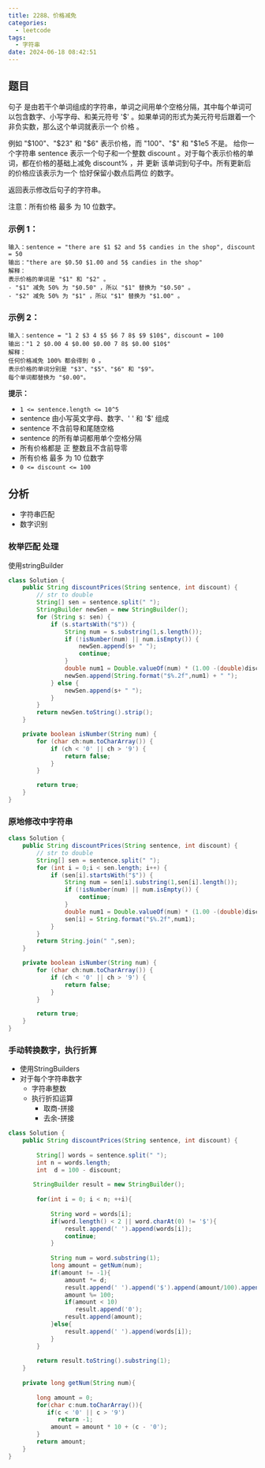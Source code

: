```yaml
---
title: 2288、价格减免
categories:
  - leetcode
tags:
  - 字符串
date: 2024-06-18 08:42:51
---
```


## 题目
句子 是由若干个单词组成的字符串，单词之间用单个空格分隔，其中每个单词可以包含数字、小写字母、和美元符号 '$' 。如果单词的形式为美元符号后跟着一个非负实数，那么这个单词就表示一个 价格 。

例如 "$100"、"$23" 和 "$6" 表示价格，而 "100"、"$" 和 "$1e5 不是。
给你一个字符串 sentence 表示一个句子和一个整数 discount 。对于每个表示价格的单词，都在价格的基础上减免 discount% ，并 更新 该单词到句子中。所有更新后的价格应该表示为一个 恰好保留小数点后两位 的数字。

返回表示修改后句子的字符串。

注意：所有价格 最多 为  10 位数字。

 

### 示例 1：
```
输入：sentence = "there are $1 $2 and 5$ candies in the shop", discount = 50
输出："there are $0.50 $1.00 and 5$ candies in the shop"
解释：
表示价格的单词是 "$1" 和 "$2" 。 
- "$1" 减免 50% 为 "$0.50" ，所以 "$1" 替换为 "$0.50" 。
- "$2" 减免 50% 为 "$1" ，所以 "$1" 替换为 "$1.00" 。
```

### 示例 2：
```
输入：sentence = "1 2 $3 4 $5 $6 7 8$ $9 $10$", discount = 100
输出："1 2 $0.00 4 $0.00 $0.00 7 8$ $0.00 $10$"
解释：
任何价格减免 100% 都会得到 0 。
表示价格的单词分别是 "$3"、"$5"、"$6" 和 "$9"。
每个单词都替换为 "$0.00"。
```

**提示：**

- `1 <= sentence.length <= 10^5`
- sentence 由小写英文字母、数字、' ' 和 '$' 组成
- sentence 不含前导和尾随空格
- sentence 的所有单词都用单个空格分隔
- 所有价格都是 正 整数且不含前导零
- 所有价格 最多 为  10 位数字
- `0 <= discount <= 100`

## 分析
- 字符串匹配
- 数字识别

### 枚举匹配 处理
使用stringBuilder
```java
class Solution {
    public String discountPrices(String sentence, int discount) {
        // str to double
        String[] sen = sentence.split(" ");
        StringBuilder newSen = new StringBuilder();
        for (String s: sen) {
            if (s.startsWith("$")) {
                String num = s.substring(1,s.length());
                if (!isNumber(num) || num.isEmpty()) {
                    newSen.append(s+ " ");
                    continue;
                }
                double num1 = Double.valueOf(num) * (1.00 -(double)discount/100.00);
                newSen.append(String.format("$%.2f",num1) + " ");
            } else {
                newSen.append(s+ " ");
            }
        }
        return newSen.toString().strip();
    }

    private boolean isNumber(String num) {
        for (char ch:num.toCharArray()) {
            if (ch < '0' || ch > '9') {
                return false;
            }
        }

        return true;
    }
}
```

### 原地修改中字符串

```java
class Solution {
    public String discountPrices(String sentence, int discount) {
        // str to double
        String[] sen = sentence.split(" ");
        for (int i = 0;i < sen.length; i++) {
            if (sen[i].startsWith("$")) {
                String num = sen[i].substring(1,sen[i].length());
                if (!isNumber(num) || num.isEmpty()) {
                    continue;
                }
                double num1 = Double.valueOf(num) * (1.00 -(double)discount/100.00);
                sen[i] = String.format("$%.2f",num1);
            }
        }
        return String.join(" ",sen);
    }

    private boolean isNumber(String num) {
        for (char ch:num.toCharArray()) {
            if (ch < '0' || ch > '9') {
                return false;
            }
        }

        return true;
    }
}
```
### 手动转换数字，执行折算
- 使用StringBuilders
- 对于每个字符串数字
  - 字符串整数
  - 执行折扣运算
    - 取商-拼接
    - 去余-拼接

```java
class Solution {
    public String discountPrices(String sentence, int discount) {
        
        String[] words = sentence.split(" ");
        int n = words.length;
        int  d = 100 - discount;
         
       StringBuilder result = new StringBuilder();
         
        for(int i = 0; i < n; ++i){
            
            String word = words[i];
            if(word.length() < 2 || word.charAt(0) != '$'){
                result.append(' ').append(words[i]);
                continue;
            }
            
            String num = word.substring(1);
            long amount = getNum(num);
            if(amount != -1){
                amount *= d;
                result.append(' ').append('$').append(amount/100).append('.');
                amount %= 100;
                if(amount < 10)
                   result.append('0');
                result.append(amount);
            }else{
                result.append(' ').append(words[i]);
            }
        }
       
        return result.toString().substring(1);
    }
    
    private long getNum(String num){
        
        long amount = 0;
        for(char c:num.toCharArray()){
           if(c < '0' || c > '9')
              return -1;
            amount = amount * 10 + (c - '0');
        }
        return amount;
    }
}
```

